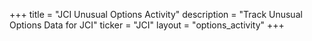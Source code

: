 +++
title = "JCI Unusual Options Activity"
description = "Track Unusual Options Data for JCI"
ticker = "JCI"
layout = "options_activity"
+++

